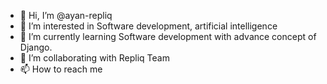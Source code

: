 - 👋 Hi, I’m @ayan-repliq
- 👀 I’m interested in Software development, artificial intelligence
- 🌱 I’m currently learning Software development with advance concept of Django.
- 💞️ I’m collaborating with Repliq Team
- 📫 How to reach me 

<!---
ayan-repliq/ayan-repliq is a ✨ special ✨ repository because its `README.md` (this file) appears on your GitHub profile.
You can click the Preview link to take a look at your changes.
--->
